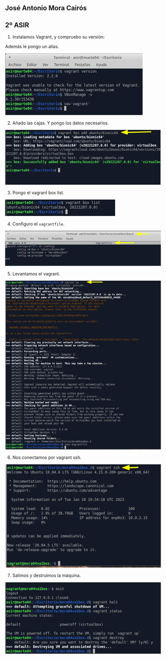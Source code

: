 ## José Antonio Mora Cairós

## 2º ASIR

1. Instalamos Vagrant, y compruebo su versión:

Además le pongo un alias.

<img src="./img/0.png">

2. Añado las cajas. Y pongo los datos necesarios.

<img src="./img/1.1.1.png">

3. Pongo el vagrant box list.

<img src="./img/1.1.2.png">

4. Configuro el `vagrantfile`.

<img src="./img/1.2.1.png">

5. Levantamos el vagrant.

<img src="./img/1.3.1.png">

6. Nos conectamos por vagrant ssh.

<img src="./img/1.3.2.png">

7. Salimos y destruimos la máquina.

<img src="./img/1.4.1.png">